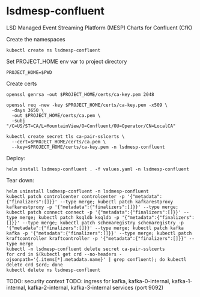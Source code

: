 # lsdmesp-confluent

LSD Managed Event Streaming Platform (MESP) Charts for Confluent (CfK)

Create the namespaces
```
kubectl create ns lsdmesp-confluent
```

Set PROJECT_HOME env var to project directory
```
PROJECT_HOME=$PWD
```

Create certs
```
openssl genrsa -out $PROJECT_HOME/certs/ca-key.pem 2048
```

```
openssl req -new -key $PROJECT_HOME/certs/ca-key.pem -x509 \
  -days 3650 \
  -out $PROJECT_HOME/certs/ca.pem \
  -subj "/C=US/ST=CA/L=MountainView/O=Confluent/OU=Operator/CN=LocalCA"
```

```
kubectl create secret tls ca-pair-sslcerts \
  --cert=$PROJECT_HOME/certs/ca.pem \
  --key=$PROJECT_HOME/certs/ca-key.pem -n lsdmesp-confluent
```

Deploy:
```
helm install lsdmesp-confluent . -f values.yaml -n lsdmesp-confluent
```

Tear down:
```
helm uninstall lsdmesp-confluent -n lsdmesp-confluent
kubectl patch controlcenter controlcenter -p '{"metadata":{"finalizers":[]}}' --type merge; kubectl patch kafkarestproxy kafkarestproxy -p '{"metadata":{"finalizers":[]}}' --type merge; kubectl patch connect connect -p '{"metadata":{"finalizers":[]}}' --type merge; kubectl patch ksqldb ksqldb -p '{"metadata":{"finalizers":[]}}' --type merge; kubectl patch schemaregistry schemaregistry -p '{"metadata":{"finalizers":[]}}' --type merge; kubectl patch kafka kafka -p '{"metadata":{"finalizers":[]}}' --type merge; kubectl patch kraftcontroller kraftcontroller -p '{"metadata":{"finalizers":[]}}' --type merge
kubectl -n lsdmesp-confluent delete secret ca-pair-sslcerts
for crd in $(kubectl get crd --no-headers -ojsonpath='{.items[*].metadata.name}' | grep confluent); do kubectl delete crd $crd; done
kubectl delete ns lsdmesp-confluent
```

TODO: security context
TODO: ingress for kafka, kafka-0-internal, kafka-1-internal, kafka-2-internal, kafka-3-internal services (port 9092)